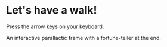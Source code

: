 # Let's have a walk!

Press the arrow keys on your keyboard.

An interactive parallactic frame with a fortune-teller at the end.

